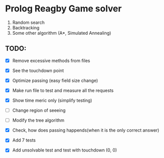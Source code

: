 # Prolog Reagby Game solver

1. Random search
2. Backtracking
3. Some other algorithm (A*, Simulated Annealing)

## TODO:

- [x] Remove excessive methods from files
- [x] See the touchdown point
- [x] Optimize passing (easy field size change)
- [x] Make run file to test and measure all the requests
- [x] Show time meric only (simplify testing)
- [ ] Change region of seeeing
- [ ] Modify the tree algorithm 
- [x] Check, how does passing happends(when it is the only correct answer)
- [x] Add 7 tests
- [x] Add unsolvable test and test with touchdown (0, 0)

